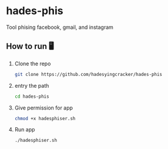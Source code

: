 # hades-phis
Tool phising facebook, gmail, and instagram


## How to run 🖥️

1. Clone the repo
   ```sh
   git clone https://github.com/hadesyingcracker/hades-phis
   ```
 
2. entry the path
   ```sh
   cd hades-phis
   ```
   
3. Give permission for app
   ```sh
   chmod +x hadesphiser.sh
   ```
 
4. Run app
   ```sh
   ./hadesphiser.sh
   ```
